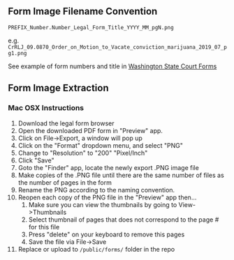 ## Form Image Filename Convention

`PREFIX_Number.Number_Legal_Form_Title_YYYY_MM_pgN.png`

e.g.
`CrRLJ_09.0870_Order_on_Motion_to_Vacate_conviction_marijuana_2019_07_pg1.png`

See example of form numbers and title in [Washington State Court Forms](https://www.courts.wa.gov/forms/?fa=forms.static&staticID=14)

## Form Image Extraction
### Mac OSX Instructions

1. Download the legal form browser
1. Open the downloaded PDF form in "Preview" app.
1. Click on File->Export, a window will pop up
1. Click on the "Format" dropdown menu, and select "PNG"
1. Change to "Resolution" to "200" "Pixel/Inch"
1. Click "Save"
1. Goto the "Finder" app, locate the newly export .PNG image file
1. Make copies of the .PNG file until there are the same number of files as the number of pages in the form
1. Rename the PNG according to the naming convention.
1. Reopen each copy of the PNG file in the "Preview" app then...
    1. Make sure you can view the thumbnails by going to View->Thumbnails
    2. Select thumbnail of pages that does not correspond to the page # for this file
    3. Press "delete" on your keyboard to remove this pages
    4. Save the file via File->Save
1. Replace or upload to `/public/forms/` folder in the repo
